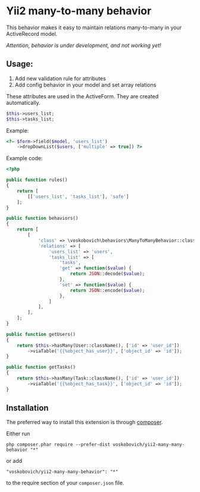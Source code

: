 Yii2 many-to-many behavior
===================
This behavior makes it easy to maintain relations many-to-many in your ActiveRecord model.

*Attention, behavior is under development, and not working yet!*

Usage:
------------
1. Add new validation rule for attributes  
2. Add config behavior in your model and set array relations

These attributes are used in the ActiveForm.
They are created automatically.
```php
$this->users_list;
$this->tasks_list;
```
Example:
```php
<?= $form->field($model, 'users_list')
    ->dropDownList($users, ['multiple' => true]) ?>
```

Example code:

```php
<?php

public function rules()
{
    return [
        [['users_list', 'tasks_list'], 'safe']
    ];
}

public function behaviors()
{
    return [
        [
            'class' => \voskobovich\behaviors\ManyToManyBehavior::className(),
            'relations' => [
                'users_list' => 'users',
                'tasks_list' => [
                    'tasks',
                    'get' => function($value) {
                        return JSON::decode($value);
                    },
                    'set' => function($value) {
                        return JSON::encode($value);
                    },
                ]
            ],
        ],
    ];
}

public function getUsers()
{
    return $this->hasMany(User::className(), ['id' => 'user_id'])
        ->viaTable('{{%object_has_user}}', ['object_id' => 'id']);
}

public function getTasks()
{
    return $this->hasMany(Task::className(), ['id' => 'user_id'])
        ->viaTable('{{%object_has_task}}', ['object_id' => 'id']);
}
```

Installation
------------

The preferred way to install this extension is through [composer](http://getcomposer.org/download/).

Either run

```
php composer.phar require --prefer-dist voskobovich/yii2-many-many-behavior "*"
```

or add

```
"voskobovich/yii2-many-many-behavior": "*"
```

to the require section of your `composer.json` file.
